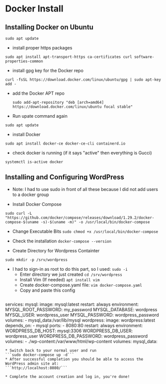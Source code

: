 # Docker Install

## Installing Docker on Ubuntu

``` sudo apt update ```

* install proper https packages

```sudo apt install apt-transport-https ca-certificates curl software-properties-common```

* install gpg key for the Docker repo

```curl -fsSL https://download.docker.com/linux/ubuntu/gpg | sudo apt-key add -```

* add the Docker APT repo 

  ```sudo add-apt-repository "deb [arch=amd64] https://download.docker.com/linux/ubuntu focal stable"```

* Run upate command again

```sudo apt update```

* install Docker

```sudo apt install docker-ce docker-ce-cli containerd.io```

* check docker is running (if it says "active" then everything is Gucci)

```systemctl is-active docker```

## Installing and Configuring WordPress
* Note: I had to use sudo in front of all these because I did not add users to a docker group

* Install Docker Compose

```sudo curl -L "https://github.com/docker/compose/releases/download/1.29.2/docker-compose-$(uname -s)-$(uname -m)" -o /usr/local/bin/docker-compose```

* Change Executable Bits
```sudo chmod +x /usr/local/bin/docker-compose```

* Check the installation
```docker-compose --version```

* Create Directory for Wordpress Containter
```
sudo mkdir -p /srv/wordpress
```
* I had to sign-in as root to do this part, so I used:
```sudo -i```
  * Enter directory we just created
  ```cd /srv/wordpress```
  * Install Vim (If needed)
  ```apt install vim```
  * Create docker-compose.yaml file:
  ```vim docker-compose.yaml```
  * Copy and paste this config
  ```version: '3'
services:
  mysql:
    image: mysql:latest
    restart: always
    environment:
      MYSQL_ROOT_PASSWORD: my_password
      MYSQL_DATABASE: wordpress
      MYSQL_USER: wordpress_user
      MYSQL_PASSWORD: wordpress_password
    volumes:
      - mysql_data:/var/lib/mysql
  wordpress:
    image: wordpress:latest
    depends_on:
      - mysql
    ports:
      - 8080:80
    restart: always
    environment:
      WORDPRESS_DB_HOST: mysql:3306
      WORDPRESS_DB_USER: wordpress_user
      WORDPRESS_DB_PASSWORD: wordpress_password
    volumes:
      - ./wp-content:/var/www/html/wp-content
volumes:
  mysql_data:
  ```
 * Switch back to your normal user and run
 ```sudo docker-compose up -d```
 * After successful completion you should be able to access the WordPress admin site at:
 ```http://localhost:8080/```
 
 * Complete the account creation and log in, you're done!

